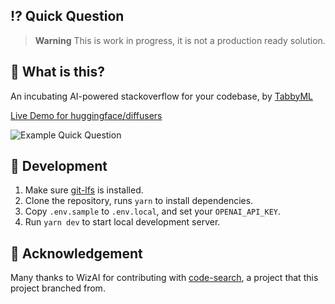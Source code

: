 ## ⁉️ Quick Question

> **Warning**
> This is work in progress, it is not a production ready solution.

## 🤔 What is this?

An incubating AI-powered stackoverflow for your codebase, by [TabbyML](https://tabbyml.com)

[Live Demo for huggingface/diffusers](https://quick-question.vercel.app)

![Example Quick Question](example-quick-question.png)

## 📖 Development
1. Make sure [git-lfs](https://git-lfs.com/) is installed.
2. Clone the repository, runs `yarn` to install dependencies.
3. Copy `.env.sample` to `.env.local`, and set your `OPENAI_API_KEY`.
4. Run `yarn dev` to start local development server.

## 💁 Acknowledgement

Many thanks to WizAI for contributing with [code-search](https://github.com/wizi-ai/code-search), a project that this project branched from.
